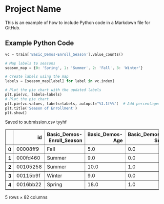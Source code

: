 # Project Name

This is an example of how to include Python code in a Markdown file for GitHub.

## Example Python Code
```python
vc = train['Basic_Demos-Enroll_Season'].value_counts()

# Map labels to seasons
season_map = {0: 'Spring', 1: 'Summer', 2: 'Fall', 3: 'Winter'}

# Create labels using the map
labels = [season_map[label] for label in vc.index]

# Plot the pie chart with the updated labels
plt.pie(vc, labels=labels)
# Plot the pie chart
plt.pie(vc.values, labels=labels, autopct="%1.1f%%")  # Add percentages to pie slices
plt.title('Season of Enrollment')
plt.show()
```
Saved to submission.csv
tyyhf

<div>
<table border="1" class="dataframe">
  <thead>
    <tr style="text-align: right;">
      <th></th>
      <th>id</th>
      <th>Basic_Demos-Enroll_Season</th>
      <th>Basic_Demos-Age</th>
      <th>Basic_Demos-Sex</th>
      <th>CGAS-Season</th>
      <th>CGAS-CGAS_Score</th>
      <th>Physical-Season</th>
      <th>Physical-BMI</th>
      <th>Physical-Height</th>
      <th>Physical-Weight</th>
      <th>...</th>
      <th>PCIAT-PCIAT_18</th>
      <th>PCIAT-PCIAT_19</th>
      <th>PCIAT-PCIAT_20</th>
      <th>PCIAT-PCIAT_Total</th>
      <th>SDS-Season</th>
      <th>SDS-SDS_Total_Raw</th>
      <th>SDS-SDS_Total_T</th>
      <th>PreInt_EduHx-Season</th>
      <th>PreInt_EduHx-computerinternet_hoursday</th>
      <th>sii</th>
    </tr>
  </thead>
  <tbody>
    <tr>
      <th>0</th>
      <td>00008ff9</td>
      <td>Fall</td>
      <td>5.0</td>
      <td>0.0</td>
      <td>Winter</td>
      <td>51.0</td>
      <td>Fall</td>
      <td>16.877316</td>
      <td>46.0</td>
      <td>50.8</td>
      <td>...</td>
      <td>4.0</td>
      <td>2.0</td>
      <td>4.0</td>
      <td>55.0</td>
      <td>Spring</td>
      <td>39.0</td>
      <td>55.0</td>
      <td>Fall</td>
      <td>3.0</td>
      <td>2.0</td>
    </tr>
    <tr>
      <th>1</th>
      <td>000fd460</td>
      <td>Summer</td>
      <td>9.0</td>
      <td>0.0</td>
      <td>Spring</td>
      <td>65.0</td>
      <td>Fall</td>
      <td>14.035590</td>
      <td>48.0</td>
      <td>46.0</td>
      <td>...</td>
      <td>0.0</td>
      <td>0.0</td>
      <td>0.0</td>
      <td>0.0</td>
      <td>Fall</td>
      <td>46.0</td>
      <td>64.0</td>
      <td>Summer</td>
      <td>0.0</td>
      <td>0.0</td>
    </tr>
    <tr>
      <th>2</th>
      <td>00105258</td>
      <td>Summer</td>
      <td>10.0</td>
      <td>1.0</td>
      <td>Fall</td>
      <td>71.0</td>
      <td>Fall</td>
      <td>16.648696</td>
      <td>56.5</td>
      <td>75.6</td>
      <td>...</td>
      <td>2.0</td>
      <td>1.0</td>
      <td>1.0</td>
      <td>28.0</td>
      <td>Fall</td>
      <td>38.0</td>
      <td>54.0</td>
      <td>Summer</td>
      <td>2.0</td>
      <td>0.0</td>
    </tr>
    <tr>
      <th>3</th>
      <td>00115b9f</td>
      <td>Winter</td>
      <td>9.0</td>
      <td>0.0</td>
      <td>Fall</td>
      <td>71.0</td>
      <td>Summer</td>
      <td>18.292347</td>
      <td>56.0</td>
      <td>81.6</td>
      <td>...</td>
      <td>3.0</td>
      <td>4.0</td>
      <td>1.0</td>
      <td>44.0</td>
      <td>Summer</td>
      <td>31.0</td>
      <td>45.0</td>
      <td>Winter</td>
      <td>0.0</td>
      <td>1.0</td>
    </tr>
    <tr>
      <th>4</th>
      <td>0016bb22</td>
      <td>Spring</td>
      <td>18.0</td>
      <td>1.0</td>
      <td>Summer</td>
      <td>65.0</td>
      <td>Spring</td>
      <td>17.937682</td>
      <td>55.0</td>
      <td>77.0</td>
      <td>...</td>
      <td>1.0</td>
      <td>1.0</td>
      <td>1.0</td>
      <td>26.0</td>
      <td>Spring</td>
      <td>39.0</td>
      <td>55.0</td>
      <td>Spring</td>
      <td>1.0</td>
      <td>0.0</td>
    </tr>
  </tbody>
</table>
<p>5 rows × 82 columns</p>
</div>

